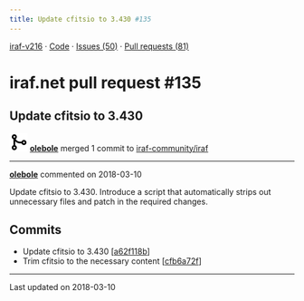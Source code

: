 ```yaml
---
title: Update cfitsio to 3.430 #135
---
```


[iraf-v216](/iraf-v216) · [Code](https://github.com/iraf-community/iraf/tree/iraf-v216) · [Issues (50)](/iraf-v216/issues) · [Pull requests (81)](/iraf-v216/issues/pulls)

# iraf.net pull request #135
## Update cfitsio to 3.430
![merge](git-merge.svg) **[olebole](https://github.com/olebole)** merged 1 commit to [iraf-community/iraf](https://github.com/iraf-community/iraf/)

- - - -

**[olebole](https://github.com/olebole)** commented on 2018-03-10

Update cfitsio to 3.430. Introduce a script that automatically strips
out unnecessary files and patch in the required changes.

## Commits

* Update cfitsio to 3.430 [[a62f118b](https://github.com/iraf-community/iraf/commit/a62f118b9f9106d2b7ec24e260dda173b9c78fd5)]
* Trim cfitsio to the necessary content [[cfb6a72f](https://github.com/iraf-community/iraf/commit/cfb6a72fa046238fc1a4d37dba8df83d67e39490)]

- - - -

Last updated on 2018-03-10
